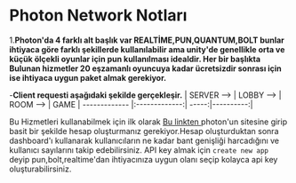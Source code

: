 # Photon Network Notları

1.**Photon'da 4 farklı alt başlık var REALTİME,PUN,QUANTUM,BOLT bunlar ihtiyaca göre farklı şekillerde kullanılabilir ama unity'de genellikle orta ve küçük ölçekli oyunlar için pun
kullanılması idealdir. Her bir başlıkta Bulunan hizmetler 20 eşzamanlı oyuncuya kadar ücretsizdir sonrası için ise ihtiyaca uygun paket almak gerekiyor.**

-**Client requesti aşağıdaki şekilde gerçekleşir.**
| SERVER   -->    | LOBBY    -->       | ROOM -->  | GAME
| ------------- |:-------------:| -----:|----------:|


Bu Hizmetleri kullanabilmek için ilk olarak [Bu linkten ](https://www.photonengine.com/) photon'un sitesine girip basit bir şekilde hesap oluşturmanız
gerekiyor.Hesap oluşturduktan sonra dashboard'ı kullanarak kullanıcıların ne kadar bant genişliği harcadığını ve kullanıcı sayılarını takip edebilirsiniz.
API key almak için `create new app` deyip pun,bolt,realtime'dan ihtiyacınıza uygun olanı seçip kolayca api key oluşturabilirsiniz. 
